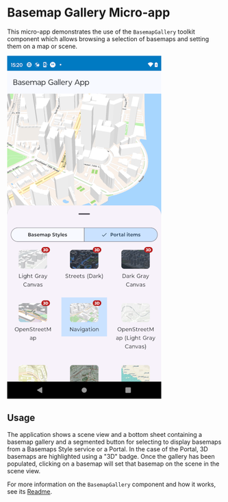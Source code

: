 # Basemap Gallery Micro-app

This micro-app demonstrates the use of the `BasemapGallery` toolkit component which allows browsing
a selection of basemaps and setting them on a map or scene.

![Screenshot](screenshot.png)

## Usage

The application shows a scene view and a bottom sheet containing a basemap gallery and a segmented
button for selecting to display basemaps from a Basemaps Style service or a Portal. In the case of
the Portal, 3D basemaps are highlighted using a "3D" badge. Once the gallery has been populated,
clicking on a basemap will set that basemap on the scene in the scene view.

For more information on the `BasemapGallery` component and how it works, see its [Readme](../../toolkit/basemapgallery/README.md).
